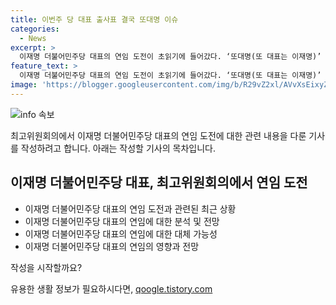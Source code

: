 ```yaml
---
title: 이번주 당 대표 출사표 결국 또대명 이슈
categories:
  - News
excerpt: >
  이재명 더불어민주당 대표의 연임 도전이 초읽기에 들어갔다. ‘또대명(또 대표는 이재명)’ 기류가 확산하는 상황에서 최고위원 후보군도 한층 더 강경해진 의원들로 거론되며 강성 친명 지도부가 꾸려질 것이라는 전망이 나온다. 현재 최고위원 후보군에는 강경 친명 인사들이 거론되고 있으며, 이 대표가 연임에 성공하면 두 번째로 연임한 대표가 될 것으로 보인다.
feature_text: >
  이재명 더불어민주당 대표의 연임 도전이 초읽기에 들어갔다. ‘또대명(또 대표는 이재명)’ 기류가 확산하는 상황에서 최고위원 후보군도 한층 더 강경해진 의원들로 거론되며 강성 친명 지도부가 꾸려질 것이라는 전망이 나온다. 현재 최고위원 후보군에는 강경 친명 인사들이 거론되고 있으며, 이 대표가 연임에 성공하면 두 번째로 연임한 대표가 될 것으로 보인다.
image: 'https://blogger.googleusercontent.com/img/b/R29vZ2xl/AVvXsEixyZcFfHzMRdzZMjFBmAUKJYCLCGyLL1o632UiGVXcaFdKo_bkvkuCioo0uUKlGfBVcT3P84aROyZIXSBEx3Aw5nCQ3pTgDom1WDC4m8eifvWiAmWEEVb4x6G_l8C0QH225ldMjyaFvpxGEBGNO37VmDTDMHGhJPq73UglMfDca1-0aw/s1600/blogspot.png'
---
```


<p><img src="https://blogger.googleusercontent.com/img/b/R29vZ2xl/AVvXsEixyZcFfHzMRdzZMjFBmAUKJYCLCGyLL1o632UiGVXcaFdKo_bkvkuCioo0uUKlGfBVcT3P84aROyZIXSBEx3Aw5nCQ3pTgDom1WDC4m8eifvWiAmWEEVb4x6G_l8C0QH225ldMjyaFvpxGEBGNO37VmDTDMHGhJPq73UglMfDca1-0aw/s1600/blogspot.png" alt="info 속보" /></p>

<p>최고위원회의에서 이재명 더불어민주당 대표의 연임 도전에 대한 관련 내용을 다룬 기사를 작성하려고 합니다. 아래는 작성할 기사의 목차입니다.</p>

<h2 data-ke-size="size26">이재명 더불어민주당 대표, 최고위원회의에서 연임 도전</h2>

<ul>
   <li>이재명 더불어민주당 대표의 연임 도전과 관련된 최근 상황</li>
   <li>이재명 더불어민주당 대표의 연임에 대한 분석 및 전망</li>
   <li>이재명 더불어민주당 대표의 연임에 대한 대체 가능성</li>
   <li>이재명 더불어민주당 대표의 연임의 영향과 전망</li>
</ul>

<p>작성을 시작할까요?</p>
유용한 생활 정보가 필요하시다면, <a href="https://qoogle.tistory.com" rel="dofollow">qoogle.tistory.com</a>


